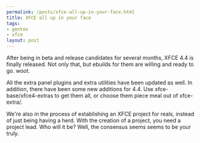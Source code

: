 ```yaml
--- 
permalink: /posts/xfce-all-up-in-your-face.html
title: XFCE all up in your face
tags: 
- gentoo
- xfce
layout: post
---
```

<p>After being in beta and release candidates for several months, XFCE 4.4 is finally released. Not only that, but ebuilds for them are willing and ready to go. woot.</p>

<p>All the extra panel plugins and extra utilities have been updated as well. In addition, there have been some new additions for 4.4. Use xfce-base/xfce4-extras to get them all, or choose them piece meal out of xfce-extra/.</p>

<p>We're also in the process of establishing an XFCE project for reals, instead of just being having a herd. With the creation of a project, you need a project lead. Who will it be? Well, the consensus seems  seems to be your truly.</p>					